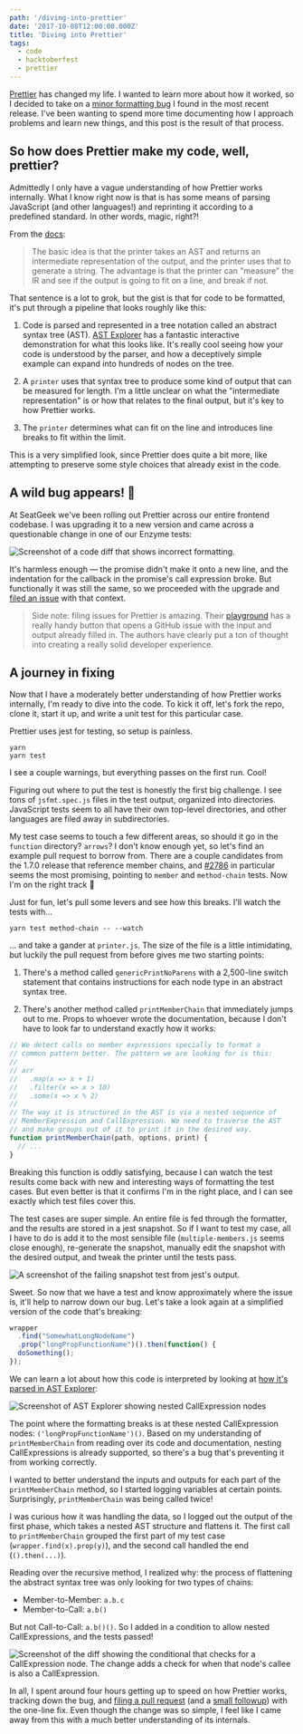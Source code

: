```yaml
---
path: '/diving-into-prettier'
date: '2017-10-08T12:00:00.000Z'
title: 'Diving into Prettier'
tags:
  - code
  - hacktoberfest
  - prettier
---
```


[Prettier](https://prettier.io/) has changed my life. I wanted to learn more about how it worked, so I decided to take on a [minor formatting bug](https://github.com/prettier/prettier/issues/2832) I found in the most recent release. I've been wanting to spend more time documenting how I approach problems and learn new things, and this post is the result of that process.


## So how does Prettier make my code, well, prettier?

Admittedly I only have a vague understanding of how Prettier works internally. What I know right now is that is has some means of parsing JavaScript (and other languages!) and reprinting it according to a predefined standard. In other words, magic, right?!

From the [docs](https://github.com/prettier/prettier#technical-details):

> The basic idea is that the printer takes an AST and returns an intermediate representation of the output, and the printer uses that to generate a string. The advantage is that the printer can "measure" the IR and see if the output is going to fit on a line, and break if not.

That sentence is a lot to grok, but the gist is that for code to be formatted, it's put through a pipeline that looks roughly like this:

1. Code is parsed and represented in a tree notation called an abstract syntax tree (AST). [AST Explorer](https://astexplorer.net/) has a fantastic interactive demonstration for what this looks like. It's really cool seeing how your code is understood by the parser, and how a deceptively simple example can expand into hundreds of nodes on the tree.

2. A `printer` uses that syntax tree to produce some kind of output that can be measured for length. I'm a little unclear on what the "intermediate representation" is or how that relates to the final output, but it's key to how Prettier works.

3. The `printer` determines what can fit on the line and introduces line breaks to fit within the limit.

This is a very simplified look, since Prettier does quite a bit more, like attempting to preserve some style choices that already exist in the code.


## A wild bug appears! 🦋

At SeatGeek we've been rolling out Prettier across our entire frontend codebase. I was upgrading it to a new version and came across a questionable change in one of our Enzyme tests:

![Screenshot of a code diff that shows incorrect formatting.](images/screen-3.png)

It's harmless enough — the promise didn't make it onto a new line, and the indentation for the callback in the promise's call expression broke. But functionally it was still the same, so we proceeded with the upgrade and [filed an issue](https://github.com/prettier/prettier/issues/2832) with that context.

> Side note: filing issues for Prettier is amazing. Their [playground](https://prettier.io/playground/) has a really handy button that opens a GitHub issue with the input and output already filled in. The authors have clearly put a ton of thought into creating a really solid developer experience.


## A journey in fixing

Now that I have a moderately better understanding of how Prettier works internally, I'm ready to dive into the code. To kick it off, let's fork the repo, clone it, start it up, and write a unit test for this particular case.

Prettier uses jest for testing, so setup is painless.

```
yarn
yarn test
```

I see a couple warnings, but everything passes on the first run. Cool!

Figuring out where to put the test is honestly the first big challenge. I see tons of `jsfmt.spec.js` files in the test output, organized into directories. JavaScript tests seem to all have their own top-level directories, and other languages are filed away in subdirectories.

My test case seems to touch a few different areas, so should it go in the `function` directory? `arrows`? I don't know enough yet, so let's find an example pull request to borrow from. There are a couple candidates from the 1.7.0 release that reference member chains, and [#2786](https://github.com/prettier/prettier/pull/2786) in particular seems the most promising, pointing to `member` and `method-chain` tests. Now I'm on the right track 🌟

Just for fun, let's pull some levers and see how this breaks. I'll watch the tests with...

```
yarn test method-chain -- --watch
```

... and take a gander at `printer.js`. The size of the file is a little intimidating, but luckily the pull request from before gives me two starting points:

1. There's a method called `genericPrintNoParens` with a 2,500-line switch statement that contains instructions for each node type in an abstract syntax tree.

2. There's another method called `printMemberChain` that immediately jumps out to me. Props to whoever wrote the documentation, because I don't have to look far to understand exactly how it works:

```javascript
// We detect calls on member expressions specially to format a
// common pattern better. The pattern we are looking for is this:
//
// arr
//   .map(x => x + 1)
//   .filter(x => x > 10)
//   .some(x => x % 2)
//
// The way it is structured in the AST is via a nested sequence of
// MemberExpression and CallExpression. We need to traverse the AST
// and make groups out of it to print it in the desired way.
function printMemberChain(path, options, print) {
  // ...
}
```

Breaking this function is oddly satisfying, because I can watch the test results come back with new and interesting ways of formatting the test cases. But even better is that it confirms I'm in the right place, and I can see exactly which test files cover this.

The test cases are super simple. An entire file is fed through the formatter, and the results are stored in a jest snapshot. So if I want to test my case, all I have to do is add it to the most sensible file (`multiple-members.js` seems close enough), re-generate the snapshot, manually edit the snapshot with the desired output, and tweak the printer until the tests pass.

![A screenshot of the failing snapshot test from jest's output.](images/screen-1.png)

Sweet. So now that we have a test and know approximately where the issue is, it'll help to narrow down our bug. Let's take a look again at a simplified version of the code that's breaking:

```javascript
wrapper
  .find("SomewhatLongNodeName")
  .prop("longPropFunctionName")().then(function() {
  doSomething();
});
```

We can learn a lot about how this code is interpreted by looking at [how it's parsed in AST Explorer](https://astexplorer.net/#/gist/d364c8fe8d67aa7228afd30dd3c76a37/9ac722d8db8115f0e56098f37056a381bca04b6e):

![Screenshot of AST Explorer showing nested CallExpression nodes](images/screen-2.png)

The point where the formatting breaks is at these nested CallExpression nodes: `('longPropFunctionName')()`. Based on my understanding of `printMemberChain` from reading over its code and documentation, nesting CallExpressions is already supported, so there's a bug that's preventing it from working correctly.

I wanted to better understand the inputs and outputs for each part of the `printMemberChain` method, so I started logging variables at certain points. Surprisingly, `printMemberChain` was being called twice!

I was curious how it was handling the data, so I logged out the output of the first phase, which takes a nested AST structure and flattens it. The first call to `printMemberChain` grouped the first part of my test case (`wrapper.find(x).prop(y)`), and the second call handled the end (`().then(...)`).

Reading over the recursive method, I realized why: the process of flattening the abstract syntax tree was only looking for two types of chains:

- Member-to-Member: `a.b.c`
- Member-to-Call: `a.b()`

But not Call-to-Call: `a.b()()`. So I added in a condition to allow nested CallExpressions, and the tests passed!

![Screenshot of the diff showing the conditional that checks for a CallExpression node. The change adds a check for when that node's callee is also a CallExpression.](images/screen-4.png)

In all, I spent around four hours getting up to speed on how Prettier works, tracking down the bug, and [filing a pull request](https://github.com/prettier/prettier/pull/2990) (and a [small followup](https://github.com/prettier/prettier/pull/2991)) with the one-line fix. Even though the change was so simple, I feel like I came away from this with a much better understanding of its internals.
